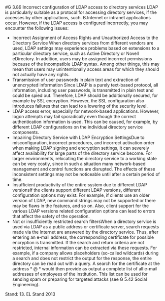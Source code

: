 #G 3.89 Incorrect configuration of LDAP access to directory services
LDAP is particularly suitable as a protocol for accessing directory services, if the accesses by other applications, such. B.Internet or intranet applications occur. However, if the LDAP access is configured incorrectly, you may encounter the following issues:

* Incorrect Assignment of Access Rights and Unauthorized Access to the Directory Service When directory services from different vendors are used, LDAP settings may experience problems based on extensions to a particular directory service, such as Active Directory or Novell eDirectory. In addition, users may be assigned incorrect permissions because of the incompatible LDAP syntax. Among other things, this may mean that users may unintentionally access areas for which they should not actually have any rights.
* Transmission of user passwords in plain text and extraction of unencrypted information Since LDAP is a purely text-based protocol, all information, including user passwords, is transmitted in plain text and could be spied out. Therefore, LDAP should be additionally secured, for example by SSL encryption. However, the SSL configuration also introduces failures that can lead to a lowering of the security level.
* LDAP access error, especially for network-based applications. However, logon attempts may fail sporadically even though the correct authentication information is used. This can be caused, for example, by different LDAP configurations on the individual directory service components.
* Impairing Directory Service with LDAP Encryption SettingsDue to misconfiguration, incorrect procedures, and incorrect activation order when making LDAP signing and encryption settings, it can severely affect availability for large parts of the directory service become. For larger environments, relocating the directory service to a working state can be very costly, since in such a situation many network-based management and control functions are disrupted. The effects of these inconsistent settings may not be noticeable until after a certain period of time.
* Insufficient productivity of the entire system due to different LDAP versionsIf the clients support different LDAP versions, different configuration options may exist. For example, if clients use an older version of LDAP, new command strings may not be supported or there may be flaws in the features, and so on. Also, client support for the various LDAP versions related configuration options can lead to errors that affect the safety of the operation.
* Not or insufficiently restricted search filtersWhen a directory service is used via LDAP as a public address or certificate server, search requests made via the Internet are answered by the directory service. Thus, after entering an e-mail address, the corresponding certificate for possible encryption is transmitted. If the search and return criteria are not restricted, internal information can be extracted via these requests. For example, if a company allows placeholders (so-called wildcards) during a search and does not restrict the output for the response, the entire directory can be read out with a query. A search for the certificate at the address * @ * would then provide as output a complete list of all e-mail addresses of employees of the institution. This list can be used for sending spam or preparing for targeted attacks (see G 5.42 Social Engineering).


Stand: 13. EL Stand 2013



